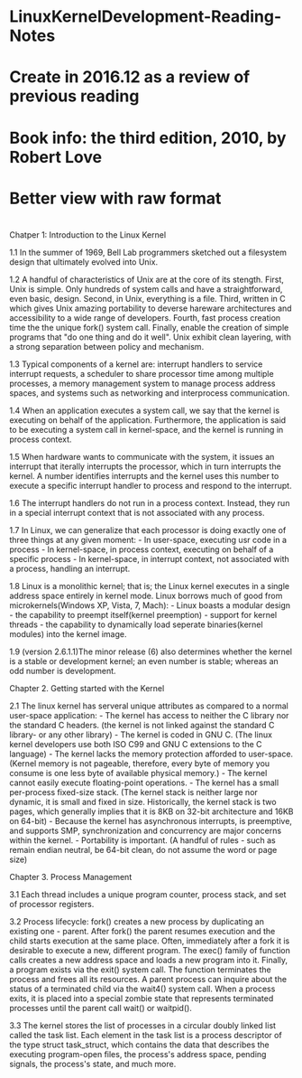 #
# LinuxKernelDevelopment-Reading-Notes
# Create in 2016.12 as a review of previous reading
# Book info: the third edition, 2010, by Robert Love
# Better view with raw format
# 

Chatper 1: Introduction to the Linux Kernel

1.1 In the summer of 1969, Bell Lab programmers sketched out a filesystem design that ultimately evolved into Unix.

1.2 A handful of characteristics of Unix are at the core of its stength.
    First, Unix is simple. Only hundreds of system calls and have a straightforward, even basic, design.
    Second, in Unix, everything is a file.
    Third, written in C which gives Unix amazing portability to deverse hareware architectures and accessibility to 
    a wide range of developers.
    Fourth, fast process creation time the the unique fork() system call.
    Finally, enable the creation of simple programs that "do one thing and do it well".
    Unix exhibit clean layering, with a strong separation between policy and mechanism.

1.3 Typical components of a kernel are:
    interrupt handlers to service interrupt requests,
    a scheduler to share processor time among multiple processes, 
    a memory management system to manage process address spaces,
    and systems such as networking and interprocess communication.
    
1.4 When an application executes a system call, we say that the kernel is executing on behalf of the application.
    Furthermore, the application is said to be executing a system call in kernel-space, and the kernel is running
    in process context.
    
1.5 When hardware wants to communicate with the system, it issues an interrupt that iterally interrupts the processor,
    which in turn interrupts the kernel. A number identifies interrupts and the kernel uses this number to execute a 
    specific interrupt handler to process and respond to the interrupt.
    
1.6 The interrupt handlers do not run in a process context. Instead, they run in a special interrupt context that is not
    associated with any process.
    
1.7 In Linux, we can generalize that each processor is doing exactly one of three things at any given moment:
    - In user-space, executing usr code in a process
    - In kernel-space, in process context, executing on behalf of a specific process
    - In kernel-space, in interrupt context, not associated with a process, handling an interrupt.
    
1.8 Linux is a monolithic kernel; that is; the Linux kernel executes in a single address space entirely in kernel mode.
    Linux borrows much of good from microkernels(Windows XP, Vista, 7, Mach):
    - Linux boasts a modular design
    - the capability to preempt itself(kernel preemption)
    - support for kernel threads
    - the capability to dynamically load seperate binaries(kernel modules) into the kernel image.
    
1.9 (version 2.6.1.1)The minor release (6) also determines whether the kernel is a stable or development kernel; 
    an even number is stable; whereas an odd number is development.
    
    
Chapter 2. Getting started with the Kernel

2.1 The linux kernel has serveral unique attributes as compared to a normal user-space application:
    - The kernel has access to neither the C library nor the standard C headers.
      (the kernel is not linked against the standard C library- or any other library)
    - The kernel is coded in GNU C.
      (The linux kernel developers use both ISO C99 and GNU C extensions to the C language)
    - The kernel lacks the memory protection afforded to user-space.
      (Kernel memory is not pageable, therefore, every byte of memory you consume is one less byte
      of available physical memory.) 
    - The kernel cannot easily execute floating-point operations.
    - The kernel has a small per-process fixed-size stack.
      (The kernel stack is neither large nor dynamic, it is small and fixed in size. Historically, the 
      kernel stack is two pages, which generally implies that it is 8KB on 32-bit architecture and 16KB on 64-bit)
    - Because the kernel has asynchronous interrupts, is preemptive, and supports SMP, synchronization and 
      concurrency are major concerns within the kernel. 
    - Portability is important.
      (A handful of rules - such as remain endian neutral, be 64-bit clean, do not assume the word or page size)

Chapter 3. Process Management

3.1 Each thread includes a unique program counter, process stack, and set of processor registers.

3.2 Process lifecycle: fork() creates a new process by duplicating an existing one - parent. 
    After fork() the parent resumes execution and the child starts execution at the same place.
    Often, immediately after a fork it is desirable to execute a new, different program. The exec()
    family of function calls creates a new address space and loads a new program into it. 
    Finally, a program exists via the exit() system call. The function terminates the process and frees
    all its resources. A parent process can inquire about the status of a terminated child via the wait4()
    system call. When a process exits, it is placed into a special zombie state that represents terminated
    processes until the parent call wait() or waitpid().
    
3.3 The kernel stores the list of processes in a circular doubly linked list called the task list. Each
    element in the task list is a process descriptor of the type struct task_struct, which contains the data
    that describes the executing program-open files, the process's address space, pending signals, the process's
    state, and much more.
    
